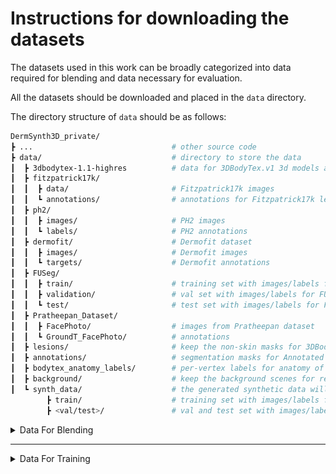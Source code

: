 
# Instructions for downloading the datasets

The datasets used in this work can be broadly categorized into data required for blending and data necessary for evaluation.

All the datasets should be downloaded and placed in the `data` directory. 

The directory structure of `data` should be as follows:
<a name="tree"></a>
```bash
DermSynth3D_private/
┣ ...						   		# other source code
┣ data/                        		# directory to store the data
┃  ┣ 3dbodytex-1.1-highres   		# data for 3DBodyTex.v1 3d models and texture maps
┃  ┣ fitzpatrick17k/
┃  ┃  ┣ data/               		# Fitzpatrick17k images
┃  ┃  ┗ annotations/        		# annotations for Fitzpatrick17k lesions
┃  ┣ ph2/                   
┃  ┃  ┣ images/               		# PH2 images
┃  ┃  ┗ labels/               		# PH2 annotations
┃  ┣ dermofit/ 						# Dermofit dataset
┃  ┃  ┣ images/               		# Dermofit images	
┃  ┃  ┗ targets/               		# Dermofit annotations 
┃  ┣ FUSeg/
┃  ┃  ┣ train/               		# training set with images/labels for FUSeg
┃  ┃  ┣ validation/               	# val set with images/labels for FUSeg
┃  ┃  ┗ test/               		# test set with images/labels for FUSeg
┃  ┣ Pratheepan_Dataset/
┃  ┃  ┣ FacePhoto/               	# images from Pratheepan dataset
┃  ┃  ┗ GroundT_FacePhoto/  	 	# annotations
┃  ┣ lesions/                   	# keep the non-skin masks for 3DBodyTex.v1 meshes here
┃  ┣ annotations/                   # segmentation masks for Annotated Fitzpatrick17k lesions
┃  ┣ bodytex_anatomy_labels/ 		# per-vertex labels for anatomy of 3DBodyTex.v1 meshes
┃  ┣ background/               		# keep the background scenes for rendering here
┃  ┗ synth_data/			   		# the generated synthetic data will be stored here
    	┣ train/               		# training set with images/labels for training on synthetic data
	    ┣ <val/test>/ 			 	# val and test set with images/labels for training on synthetic data
```
<details>

<summary> Data For Blending </summary>
<!-- ## Data For Blending  -->

### Download 3DBodyTex.v1 meshes

The `3DBodyTex.v1` dataset can be downloaded from [here](https://cvi2.uni.lu/datasets/).

`3DBodyTex.v1` contains the meshes and texture images used in this work and can be downloaded from the external site linked above (after accepting a license agreement). 

**NOTE**: These textured meshes are needed to run the code to generate the data.

We provide the non-skin texture maps annotations for 2 meshes: `006-f-run` and `221-m-u`. 
Hence, to generate the data, make sure to get the `.obj` files for these two meshes and place them in `data/3dbodytex-1.1-highres` before excecuting `scripts/gen_data.py`.

After accepting the licence, download and unzip the data in `./data/`.

### Download the 3DBodyTex.v1 annotations

#### Non-skin texture maps
<img src="./assets/final.png" width="100%" height="50%">

We provide the non-skin texture map ($T_{nonskin}$) annotations for 215 meshes from the `3DBodyTex.v1` dataset [here](https://vault.sfu.ca/index.php/s/s8Sy7JdA74r1GN9).

#### Anatomy labels
<img src="./assets/body_part_annotation_consistent_cmap_multi.png"  width="320" height="240">

We provide the per-vertex labels for anatomical parts of the 3DBodyTex.v1 meshes obtained by fitting SCAPE template body model [here](https://vault.sfu.ca/index.php/s/TLLqxCs7MVhS117).

The folders are organised with the same IDs as the meshes in `3DBodyTex.v1` dataset.

### Download the Fitzpatrick17k dataset

We used the skin conditions from [Fitzpatrick17k](https://github.com/mattgroh/fitzpatrick17k). See instructions to get access to the Fitzpatrick17k images.

We provide the raw images for the Fitzpatrick17k dataset [here](https://vault.sfu.ca/index.php/s/cMuxZNzk6UUHNmX).
After downloading the dataset, unzip the dataset:
```
unzip fitzpatrick17k.zip -d data/fitzpatrick17k/
```

### Download the Fitzpatrick17k annotations

The densely annotated lesion masks from the Fitzpatrick17k dataset are given within this repository under the `data` directory.
More of such annotations can be downloaded from [here](https://vault.sfu.ca/index.php/s/gemdbCeoZXoCqlS).

### Download the Background Scenes

Although you can use any scenes as background for generating the random views of the lesioned-meshes, we used [SceneNet RGB-D](https://robotvault.bitbucket.io/scenenet-rgbd.html) for the background IndoorScenes. Specifically, we used [this split](https://www.doc.ic.ac.uk/~bjm113/scenenet_data/train_split/train_0.tar.gz), and sampled 3000 images from it.

For convenience, the background scenes we used to generate the ssynthetic dataset can be downloaded from [here](https://vault.sfu.ca/index.php/s/r7nc1QHKwgW2FDk).

</details>

---
<details>

<summary> Data For Training </summary>

### Download the FUSeg dataset

The Foot Ulcer Segmentation Challenge (FUSeg) dataset is available to download from [their official repository](https://github.com/uwm-bigdata/wound-segmentation/tree/master/data/Foot%20Ulcer%20Segmentation%20Challenge). 
Download and unpack the dataset at `data/FUSeg/`, maintaining the Folder Structure shown above.

For simplicity, we mirror the FUSeg dataset [here](https://vault.sfu.ca/index.php/s/2mb8kZg8wOltptT).

### Download the Pratheepan dataset

The Pratheepan dataset is available to download from [their official website](https://web.fsktm.um.edu.my/~cschan/downloads_skin_dataset.html). 
The images and the corresponding ground truth masks are available in a ZIP file hosted on Google Drive. Download and unpack the dataset at `data/Pratheepan_Dataset/`.

### Download the PH2 dataset

The PH2 dataset can be downloaded from [the official ADDI Project website](https://www.fc.up.pt/addi/ph2%20database.html). 
Download and unpack the dataset at `data/ph2/`, maintaining the Folder Structure shown below.

### Download the DermoFit dataset

The DermoFit dataset is available through a paid perpetual academic license from the University of Edinburgh. Please access the dataset following the instructions for [the DermoFit Image Library](https://licensing.edinburgh-innovations.ed.ac.uk/product/dermofit-image-library) and unpack it at `data/dermofit/`, maintaining the Folder Structure shown above.

### Creating the Synthetic dataset
![annots](./assets/AnnotationOverview.png)
For convenience, we provide the generated synthetic data we used in this work for various downstream tasks [here](https://vault.sfu.ca/index.php/s/mF2NVawbvvbW9lU).

If you want to train your models on a different split of the synthetic data, you can download a dataset generated by blending lesions on 26 3DBodyTex scans from [here](https://vault.sfu.ca/index.php/s/rBTjTRaxTLrnqiE).
To prepare the synthetic dataset for training. Sample the `images`, and `targets` from the path where you saved this dataset and then organise them into `train/val`.

Alternatively, you can use the code provided in `scripts/prep_data.py` to create it.

Even better, you can generate your own dataset, by following the instructions [here](./README.md#generating-synthetic-dataset).

</details>
